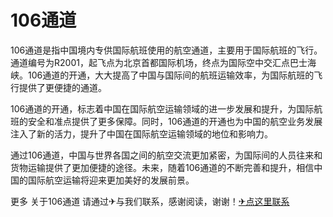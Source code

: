 # 106通道

106通道是指中国境内专供国际航班使用的航空通道，主要用于国际航班的飞行。通道编号为R2001，起飞点为北京首都国际机场，终点为国际空中交汇点巴士海峡。106通道的开通，大大提高了中国与国际间的航班运输效率，为国际航班的飞行提供了更便捷的通道。

106通道的开通，标志着中国在国际航空运输领域的进一步发展和提升，为国际航班的安全和准点提供了更多保障。同时，106通道的开通也为中国的航空业务发展注入了新的活力，提升了中国在国际航空运输领域的地位和影响力。

通过106通道，中国与世界各国之间的航空交流更加紧密，为国际间的人员往来和货物运输提供了更加便捷的途径。未来，随着106通道的不断完善和提升，相信中国的国际航空运输将迎来更加美好的发展前景。

更多 关于106通道 请通过✈与我们联系，感谢阅读，谢谢！[✈点这里联系](https://c.k02.cc)